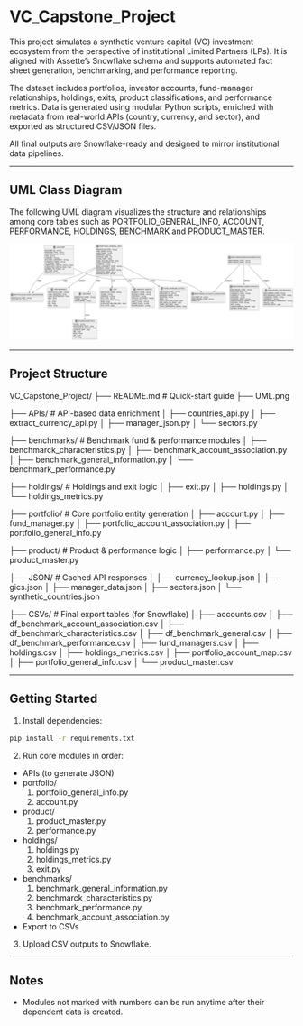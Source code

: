 # VC_Capstone_Project

This project simulates a synthetic venture capital (VC) investment ecosystem from the perspective of institutional Limited Partners (LPs). It is aligned with Assette’s Snowflake schema and supports automated fact sheet generation, benchmarking, and performance reporting.

The dataset includes portfolios, investor accounts, fund-manager relationships, holdings, exits, product classifications, and performance metrics. Data is generated using modular Python scripts, enriched with metadata from real-world APIs (country, currency, and sector), and exported as structured CSV/JSON files.

All final outputs are Snowflake-ready and designed to mirror institutional data pipelines.

---

## UML Class Diagram

The following UML diagram visualizes the structure and relationships among core tables such as PORTFOLIO_GENERAL_INFO, ACCOUNT, PERFORMANCE, HOLDINGS, BENCHMARK and PRODUCT_MASTER.

![ERD](./UML.png)

---

## Project Structure

VC_Capstone_Project/
├── README.md                     # Quick-start guide
├── UML.png                     

├── APIs/                         # API-based data enrichment
│   ├── countries_api.py
│   ├── extract_currency_api.py
│   ├── manager_json.py
│   └── sectors.py

├── benchmarks/                   # Benchmark fund & performance modules
│   ├── benchmarck_characteristics.py
│   ├── benchmark_account_association.py
│   ├── benchmark_general_information.py
│   └── benchmark_performance.py

├── holdings/                     # Holdings and exit logic
│   ├── exit.py
│   ├── holdings.py
│   └── holdings_metrics.py

├── portfolio/                    # Core portfolio entity generation
│   ├── account.py
│   ├── fund_manager.py
│   ├── portfolio_account_association.py
│   ├── portfolio_general_info.py

├── product/                      # Product & performance logic
│   ├── performance.py
│   └── product_master.py

├── JSON/                         # Cached API responses
│   ├── currency_lookup.json
│   ├── gics.json
│   ├── manager_data.json
│   ├── sectors.json
│   └── synthetic_countries.json

├── CSVs/                         # Final export tables (for Snowflake)
│   ├── accounts.csv
│   ├── df_benchmark_account_association.csv
│   ├── df_benchmark_characteristics.csv
│   ├── df_benchmark_general.csv
│   ├── df_benchmark_performance.csv
│   ├── fund_managers.csv
│   ├── holdings.csv
│   ├── holdings_metrics.csv
│   ├── portfolio_account_map.csv
│   ├── portfolio_general_info.csv
│   └── product_master.csv

---

## Getting Started

1. Install dependencies:
```bash
pip install -r requirements.txt
```

2. Run core modules in order:
- APIs (to generate JSON)
- portfolio/
  1. portfolio_general_info.py
  2. account.py
- product/
  1. product_master.py
  2. performance.py
- holdings/
  1. holdings.py
  2. holdings_metrics.py
  3. exit.py
- benchmarks/
  1. benchmark_general_information.py
  2. benchmarck_characteristics.py
  3. benchmark_performance.py
  4. benchmark_account_association.py
- Export to CSVs

3. Upload CSV outputs to Snowflake.

---

## Notes
-  Modules not marked with numbers can be run anytime after their dependent data is created.
